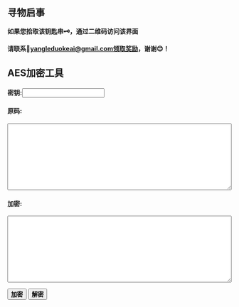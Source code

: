 ## 寻物启事

**如果您拾取该钥匙串🗝️，通过二维码访问该界面**

**请联系📧yangleduokeai@gmail.com领取奖励，谢谢😊！**

## AES加密工具

#### 密钥:<input id="key"></br>

#### 原码:

<textarea style="width:100%;height:150px" id="pass"></textarea>

#### 加密:

<textarea style="width:100%;height:150px" id="passaes"></textarea>

<button onclick="{
        let str = document.getElementById('pass').value
        let key = document.getElementById('key').value
        let iv = '0123456789abcdef';
        if (key.length < 16) {
            let length = 16 - key.length
            for (let i = 0; i < length; i++) {
                key += 'l'
            }
        }
        let keyAes = CryptoJS.enc.Utf8.parse(key);
        let ivAes = CryptoJS.enc.Utf8.parse(iv);
        let encrypted = CryptoJS.AES.encrypt(str, keyAes, {
            iv: ivAes,
            mode: CryptoJS.mode.CBC,
            padding: CryptoJS.pad.Pkcs7
        });
        let encryptedAes = encrypted.toString();
        document.getElementById('passaes').value=encryptedAes
    }">**加密**</button>
<button onclick="{
        let stra = document.getElementById('passaes').value
        let key = document.getElementById('key').value
        let iv = '0123456789abcdef';
        if (key.length < 16) {
            let length = 16 - key.length
            for (let i = 0; i < length; i++) {
                key += 'l'
            }
        }
        let keyAes = CryptoJS.enc.Utf8.parse(key);
        let ivAes = CryptoJS.enc.Utf8.parse(iv);
        let decrypted = CryptoJS.AES.decrypt(stra, keyAes, {
            iv: ivAes,
            mode: CryptoJS.mode.CBC,
            padding: CryptoJS.pad.Pkcs7
        });
        let decryptedAes = CryptoJS.enc.Utf8.stringify(decrypted);
        document.getElementById('pass').value = decryptedAes
    }">**解密**</button>